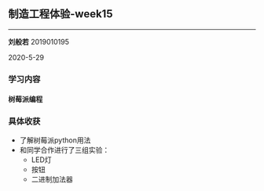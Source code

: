 ## 制造工程体验-week15

---
**刘般若**  2019010195

2020-5-29

### 学习内容

#### 树莓派编程

### 具体收获

- 了解树莓派python用法
- 和同学合作进行了三组实验：
  - LED灯
  - 按钮
  - 二进制加法器
